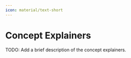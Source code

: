 ```yaml
---
icon: material/text-short
---
```


# Concept Explainers

TODO: Add a brief description of the concept explainers.
